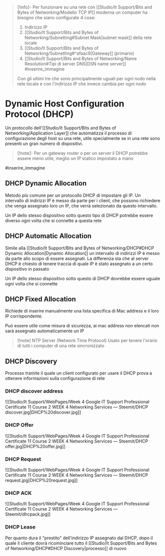 >[!info]-
Per funzionare su una rete con [[Studio/It Support/Bits and Bytes of Networking/Modello TCP IP]] moderna un computer ha bisogno che siano configurate 4 cose:
> 1. Indirizzo IP
> 2. [[Studio/It Support/Bits and Bytes of Networking/Subnetting#Subnet Mask|subnet mask]] della rete locale
> 3. [[Studio/It Support/Bits and Bytes of Networking/Subnetting#^afaac9|Gateway]] (primario)
> 4. [[Studio/It Support/Bits and Bytes of Networking/Name Resolution#Tipi di server DNS|DSN name server]]
> #inserire_immagine 
> 
> Con gli ultimi tre che sono principalmente uguali per ogni nodo nella rete locale e con l'indirizzo IP che invece cambia per ogni nodo

# Dynamic Host Configuration Protocol (DHCP)
Un protocollo dell'[[Studio/It Support/Bits and Bytes of Networking/Application Layer]] che automatizza il processo di configurazione degli host su una rete, utile specialmente se in una rete sono presenti un gran numero di dispositivi.

>[!note]-
>Per un gateway router o per un server il DHCP potrebbe essere meno utile, meglio un IP statico impostato a mano


#inserire_immagine 
## DHCP Dynamic Allocation
Metodo più comune per un protocollo DHCP di impostare gli IP. Un intervallo di indirizzi IP è messo da parte per i client, che possono richiedere che venga assegnato loro un IP, che verrà selezionato da questo intervallo.

Un IP dello stesso dispositivo sotto questo tipo di DHCP potrebbe essere diverso ogni volta che si connette a questa rete

## DHCP Automatic Allocation
Simile alla [[Studio/It Support/Bits and Bytes of Networking/DHCP#DHCP Dynamic Allocation|Dynamic Allocation]] un intervallo di indirizzi IP è messo da parte allo scopo di essere assegnati.
La differenza sta che al server DHCP è chiesto di tenere traccia di quale IP è stato assegnato a un certo dispositivo in passato

Un IP dello stesso dispositivo sotto questo di DHCP dovrebbe essere uguale ogni volta che si connette

## DHCP Fixed Allocation
Richiede di inserire manualmente una lista specifica di Mac address e il loro IP corrispondente.

Può essere utile come misura di sicurezza, ai mac address non elencati non sarà assegnato automaticamente un IP 

>[!note] NTP Server (Network Time Protocol)
>Usato per tenere l'orario di tutti i computer di una rete sincronizzato


## DHCP Discovery
Processo tramite il quale un client configurato per usare il DHCP prova a ottenere informazioni sulla configurazione di rete

### DHCP discover address
![[Studio/It Support/WebPages/Week 4 Google IT Support Professional Certificate 11  Course 2 WEEK 4 Networking Services — Steemit/DHCP discover.jpg|DHCP%20discover.jpg]]
### DHCP Offer
![[Studio/It Support/WebPages/Week 4 Google IT Support Professional Certificate 11  Course 2 WEEK 4 Networking Services — Steemit/DHCP offer.jpg|DHCP%20offer.jpg]]
### DHCP Request
![[Studio/It Support/WebPages/Week 4 Google IT Support Professional Certificate 11  Course 2 WEEK 4 Networking Services — Steemit/DHCP request.jpg|DHCP%20request.jpg]]
### DHCP ACK
![[Studio/It Support/WebPages/Week 4 Google IT Support Professional Certificate 11  Course 2 WEEK 4 Networking Services — Steemit/dhcpack.jpg]]
### DHCP Lease
Per quanto dura il "prestito" dell'indirizzo IP assegnato dal DHCP, dopo il quale il cliente dovrà ricominciare tutto il [[Studio/It Support/Bits and Bytes of Networking/DHCP#DHCP Discovery|processo]] di nuovo 